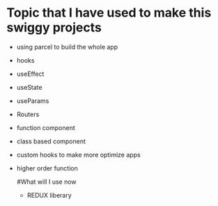 # Topic that I have used to make this swiggy projects

* using parcel to build the whole app
* hooks
* useEffect
* useState
* useParams
* Routers
* function component
* class based component
* custom hooks to make more optimize apps
* higher order function



  #What will I use now
  * REDUX liberary
